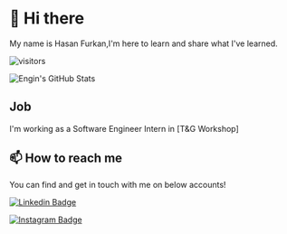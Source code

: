 # 👋 Hi there

My name is Hasan Furkan,I'm here to learn and share what I've learned.


![visitors](https://img.shields.io/badge/dynamic/json?color=informational&label=visitor%20count&query=value&url=https%3A%2F%2Fapi.countapi.xyz%2Fhit%2Fhasanfurkanfidan.hasanfurkanfidan%2Freadme)

![Engin's GitHub Stats](https://github-readme-stats.vercel.app/api?username=hasanfurkanfidan&show_icons=true)

##  Job

I'm working as a Software Engineer Intern in [T&G Workshop]



## 📫 How to reach me

You can find and get in touch with me on below accounts!

[![Linkedin Badge](https://img.shields.io/badge/hasanfurkanfidan-follow%20on%20linkedin-blue?style=for-the-badge&logo=linkedin)](https://www.linkedin.com/in/hasanfurkanfidan/)

[![Instagram Badge](https://img.shields.io/badge/hasanfurkanfidan-follow%20on%20instagram-blue?style=for-the-badge&logo=instagram)](https://instagram.com/hasanfurkanfidann/)
